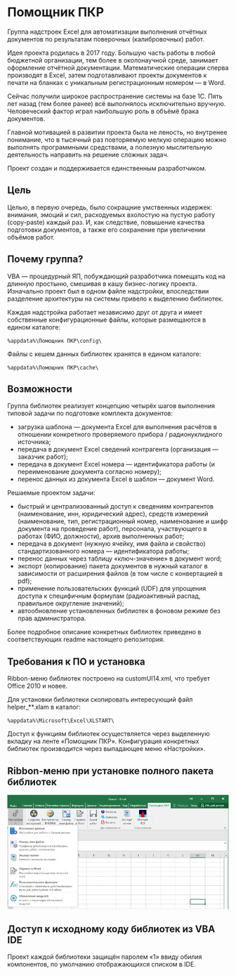 # Помощник ПКР
Группа надстроек Excel для автоматизации выполнения отчётных документов по результатам поверочных (калибровочных) работ.

Идея проекта родилась в 2017 году. Большую часть работы в любой бюджетной организации, тем более в околонаучной среде, занимает оформление отчётной документации.
Математические операции сперва производят в Excel, затем подготавливают проекты документов к печати на бланках с уникальным регистрационным номером — в Word. 

Сейчас получили широкое распространение системы на базе 1С. Пять лет назад (тем более ранее) всё выполнялось исключительно вручную. Человеческий фактор играл наибольшую роль в объёмё брака документов.

Главной мотивацией в развитии проекта была не леность, но внутренее понимание, что в тысячный раз повторяемую мелкую операцию можно выполнять программными средствами, а полезную мыслительную деятельность направить на решение сложных задач. 

Проект создан и поддерживается единственным разработчиком.

## Цель
Целью, в первую очередь, было сокращние умственных издержек: внимания, эмоций и сил, расходуемых вхолостую на пустую работу (copy-paste) каждый раз.
И, как следствие, повышение качества подготовки документов, а также его сохранение при увеличении объёмов работ.

## Почему группа?
VBA — процедурный ЯП, побуждающий разработчика помещать код на длинную простыню, смешивая в кашу бизнес-логику проекта. 
Изначально проект был в одном файле надстройки, впоследствии разделение архитектуры на системы привело к выделению библиотек.

Каждая надстройка работает независимо друг от друга и имеет собственные конфигурационные файлы, которые размещаются в едином каталоге: 
```
%appdata%\Помощник ПКР\config\
```
Файлы с кешем данных библиотек хранятся в едином каталоге:
```
%appdata%\Помощник ПКР\cache\
```

## Возможности

Группа библиотек реализует концепцию четырёх шагов выполнения типовой задачи по подготовке комплекта документов:
- загрузка шаблона — документа Excel для выполнения расчётов в отношении конкретного проверяемого прибора / радионуклидного источника;
- передача в документ Excel сведений контрагента (организация — заказчик работ);
- передача в документ Excel номера — идентификатора работы (и переименование документа согласно номеру);
- перенос данных из документа Excel в шаблон — документ Word.

Решаемые проектом задачи:
- быстрый и централизованный доступ к сведениям контрагентов (наименование, инн, юридический адрес), средств измерений (наименование, тип, регистрационный номер, наименование и шифр документа на проведение работ), персонала, участвующего в работах (ФИО, должности), архив выполненных работ;
- передача в документ (нужную ячейку, имя файла и свойство) стандартизованного номера — идентификатора работы;
- перенос данных через таблицу «ключ-значение» в документ word;
- экспорт (копирование) пакета документов в нужный каталог в зависимости от расширения файлов (в том числе с конвертацией в pdf);
- применение пользовательских функций (UDF) для упрощения доступа к специфичным формулам (радиоактивный распад, правильное округление значений);
- автообновление установленных библиотек в фоновом режиме без прав администратора.

Более подробное описание конкретных библиотек приведено в соответствующих readme настоящего репозитория.

## Требования к ПО и установка 

Ribbon-меню библиотек построено на customUI14.xml, что требует Office 2010 и новее.

Для установки библиотеки скопировать интересующий файл helper_**.xlam в каталог: 
```
%appdata%\Microsoft\Excel\XLSTART\
```
Доступ к функциям библиотек осуществляется через выделенную вкладку на ленте «Помощник ПКР».
Конфигурация конкретных библиотек производится через выпадающее меню «Настройки».

## Ribbon-меню при установке полного пакета библиотек

![Title](https://github.com/akolodka/VBA/blob/main/resources/helper_ribbonMenu.png)

## Доступ к исходному коду библиотек из VBA IDE 
Проект каждой библиотеки защищён паролем «1» ввиду обилия компонентов, по умолчанию отображающихся списком в IDE.
